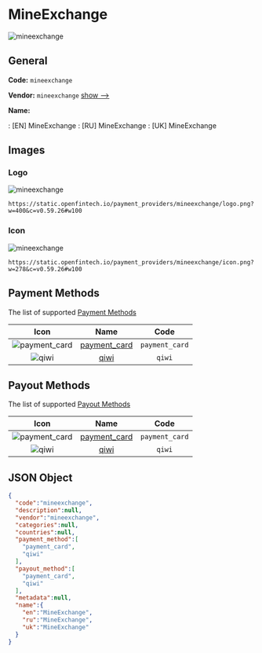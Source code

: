
# MineExchange 
![mineexchange](https://static.openfintech.io/payment_providers/mineexchange/logo.png?w=400&c=v0.59.26#w100)  

## General 
 
**Code:** `mineexchange` 
 
**Vendor:** `mineexchange` [show -->](/vendors/mineexchange/) 
 
**Name:** 
 
:	[EN] MineExchange 
:	[RU] MineExchange 
:	[UK] MineExchange 
 

## Images 

### Logo 
 
![mineexchange](https://static.openfintech.io/payment_providers/mineexchange/logo.png?w=400&c=v0.59.26#w100)  

```
https://static.openfintech.io/payment_providers/mineexchange/logo.png?w=400&c=v0.59.26#w100
```  

### Icon 
 
![mineexchange](https://static.openfintech.io/payment_providers/mineexchange/icon.png?w=278&c=v0.59.26#w100)  

```
https://static.openfintech.io/payment_providers/mineexchange/icon.png?w=278&c=v0.59.26#w100
```  

## Payment Methods 
 
The list of supported [Payment Methods](/payment-methods/) 

|Icon|Name|Code| 
|:---:|:---:|:---:| 
|![payment_card](https://static.openfintech.io/payment_methods/payment_card/icon.svg?w=278&c=v0.59.26#w100) |[payment_card](/payment-methods/payment_card/)|`payment_card`| 
|![qiwi](https://static.openfintech.io/payment_methods/qiwi/icon.svg?w=278&c=v0.59.26#w100) |[qiwi](/payment-methods/qiwi/)|`qiwi`| 
 

## Payout Methods 
 
The list of supported [Payout Methods](/payout-methods/) 

|Icon|Name|Code| 
|:---:|:---:|:---:| 
|![payment_card](https://static.openfintech.io/payout_methods/payment_card/icon.svg?w=278&c=v0.59.26#w40) |[payment_card](payout-methodspayment_card/)|`payment_card`| 
|![qiwi](https://static.openfintech.io/payout_methods/qiwi/icon.svg?w=278&c=v0.59.26#w40) |[qiwi](payout-methodsqiwi/)|`qiwi`| 
 

## JSON Object 

```json
{
  "code":"mineexchange",
  "description":null,
  "vendor":"mineexchange",
  "categories":null,
  "countries":null,
  "payment_method":[
    "payment_card",
    "qiwi"
  ],
  "payout_method":[
    "payment_card",
    "qiwi"
  ],
  "metadata":null,
  "name":{
    "en":"MineExchange",
    "ru":"MineExchange",
    "uk":"MineExchange"
  }
}
```  
